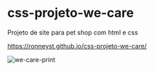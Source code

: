 # css-projeto-we-care
Projeto de site para pet shop com html e css

https://ronneyst.github.io/css-projeto-we-care/

![we-care-print](https://user-images.githubusercontent.com/99893041/188216837-e6cf87bb-99cf-4c7f-83c6-b74e1ad0d658.png)
